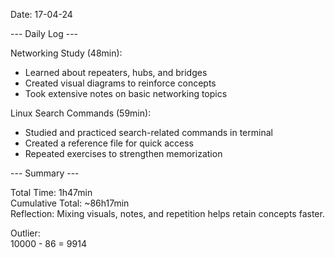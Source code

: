 Date: 17-04-24

--- Daily Log ---

Networking Study (48min):
- Learned about repeaters, hubs, and bridges
- Created visual diagrams to reinforce concepts
- Took extensive notes on basic networking topics

Linux Search Commands (59min):
- Studied and practiced search-related commands in terminal
- Created a reference file for quick access
- Repeated exercises to strengthen memorization

--- Summary ---

Total Time: 1h47min  
Cumulative Total: ~86h17min  
Reflection: Mixing visuals, notes, and repetition helps retain concepts faster.

Outlier:  
10000 - 86 = 9914
